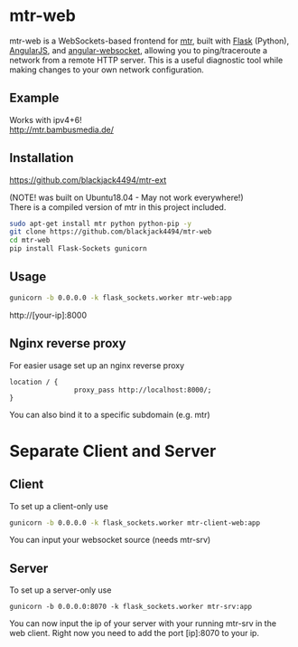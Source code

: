 # mtr-web

mtr-web is a WebSockets-based frontend for [mtr](http://www.bitwizard.nl/mtr/),
built with [Flask](http://flask.pocoo.org/) (Python),
[AngularJS](https://angularjs.org/),
and [angular-websocket](https://github.com/gdi2290/angular-websocket),
allowing you to ping/traceroute a network from a remote HTTP server. This is a
useful diagnostic tool while making changes to your own network configuration.

## Example

Works with ipv4+6!  
http://mtr.bambusmedia.de/ 

## Installation
https://github.com/blackjack4494/mtr-ext  

(NOTE! was built on Ubuntu18.04 - May not work everywhere!)  
There is a compiled version of mtr in this project included.

```sh
sudo apt-get install mtr python python-pip -y
git clone https://github.com/blackjack4494/mtr-web
cd mtr-web
pip install Flask-Sockets gunicorn
```

## Usage

```sh
gunicorn -b 0.0.0.0 -k flask_sockets.worker mtr-web:app
```

http://[your-ip]:8000

## Nginx reverse proxy

For easier usage set up an nginx reverse proxy
```
location / {
                proxy_pass http://localhost:8000/;
}
```
You can also bind it to a specific subdomain (e.g. mtr)

# Separate Client and Server

## Client

To set up a client-only use
```sh
gunicorn -b 0.0.0.0 -k flask_sockets.worker mtr-client-web:app
```

You can input your websocket source (needs mtr-srv)

## Server

To set up a server-only use
```
gunicorn -b 0.0.0.0:8070 -k flask_sockets.worker mtr-srv:app
```

You can now input the ip of your server with your running mtr-srv in the web client.
Right now you need to add the port [ip]:8070 to your ip.

